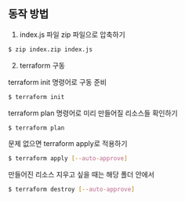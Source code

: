 ## 동작 방법
1. index.js 파일 zip 파일으로 압축하기
```bash
$ zip index.zip index.js
```
2. terraform 구동

terraform init 명령어로 구동 준비
```bash
$ terraform init
```

terraform plan 명령어로 미리 만들어질 리소스들 확인하기
```bash
$ terraform plan
```

문제 없으면 terraform apply로 적용하기
```bash
$ terraform apply [--auto-approve]
```

만들어진 리소스 지우고 싶을 때는 해당 폴더 안에서 
```bash
$ terraform destroy [--auto-approve]
```